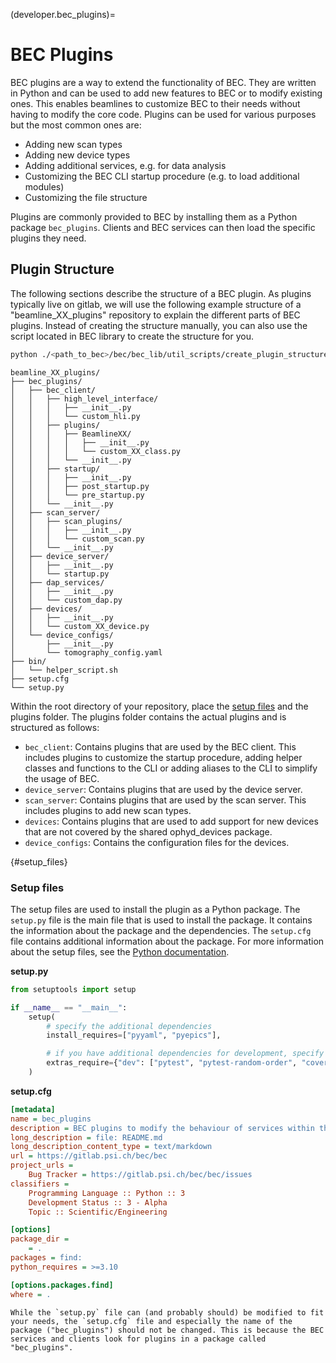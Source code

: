 (developer.bec_plugins)=
# BEC Plugins

BEC plugins are a way to extend the functionality of BEC. They are written in Python and can be used to add new features to BEC or to modify existing ones. This enables beamlines to customize BEC to their needs without having to modify the core code. Plugins can be used for various purposes but the most common ones are:
* Adding new scan types
* Adding new device types
* Adding additional services, e.g. for data analysis
* Customizing the BEC CLI startup procedure (e.g. to load additional modules)
* Customizing the file structure

Plugins are commonly provided to BEC by installing them as a Python package `bec_plugins`. Clients and BEC services can then load the specific plugins they need.

## Plugin Structure

The following sections describe the structure of a BEC plugin. As plugins typically live on gitlab, we will use the following example structure of a "beamline_XX_plugins" repository to explain the different parts of BEC plugins. Instead of creating the structure manually, you can also use the script located in BEC library to create the structure for you.
```bash
python ./<path_to_bec>/bec/bec_lib/util_scripts/create_plugin_structure.py <path_to_new_plugin>
```

```
beamline_XX_plugins/
├── bec_plugins/
│   ├── bec_client/
│   │   ├── high_level_interface/
│   │   │   ├── __init__.py
│   │   │   └── custom_hli.py
│   │   ├── plugins/
│   │   │   ├── BeamlineXX/
│   │   │   │   ├── __init__.py
│   │   │   │   └── custom_XX_class.py
│   │   │   └── __init__.py
│   │   ├── startup/
│   │   │   ├── __init__.py
│   │   │   ├── post_startup.py
│   │   │   └── pre_startup.py
│   │   └── __init__.py
│   ├── scan_server/
│   │   ├── scan_plugins/
│   │   │   ├── __init__.py
│   │   │   └── custom_scan.py
│   │   └── __init__.py
│   ├── device_server/
│   │   ├── __init__.py
│   │   └── startup.py
│   ├── dap_services/
│   │   ├── __init__.py
│   │   └── custom_dap.py
│   ├── devices/
│   │   ├── __init__.py
│   │   └── custom_XX_device.py
│   └── device_configs/
│       ├── __init__.py
│       └── tomography_config.yaml
├── bin/
│   └── helper_script.sh
├── setup.cfg
└── setup.py
```
<!-- done with https://tree.nathanfriend.io  -->
<!--
beamline_XX_plugins
  bec_plugins
    bec_client
      high_level_interface
        __init__.py
        custom_hli.py
      plugins
        BeamlineXX
          __init__.py
          custom_XX_class.py
        __init__.py
      startup
        __init__.py
        post_startup.py
        pre_startup.py
      __init__.py
    scan_server
      scan_plugins
        __init__.py
        custom_scan.py
      __init__.py
    device_server
      __init__.py
      startup.py
    dap_services
      __init__.py
      custom_dap.py
    devices
      __init__.py
      custom_XX_device.py
    device_configs
      __init__.py
      tomography_config.yaml
  bin
    helper_script.sh
  setup.cfg
  setup.py
   -->

Within the root directory of your repository, place the [setup files](#setup_files) and the plugins folder. The plugins folder contains the actual plugins and is structured as follows:
* `bec_client`: Contains plugins that are used by the BEC client. This includes plugins to customize the startup procedure, adding helper classes and functions to the CLI or adding aliases to the CLI to simplify the usage of BEC.
* `device_server`: Contains plugins that are used by the device server.
* `scan_server`: Contains plugins that are used by the scan server. This includes plugins to add new scan types.
* `devices`: Contains plugins that are used to add support for new devices that are not covered by the shared ophyd_devices package.
* `device_configs`: Contains the configuration files for the devices.


{#setup_files}
### Setup files

The setup files are used to install the plugin as a Python package. The `setup.py` file is the main file that is used to install the package. It contains the information about the package and the dependencies. The `setup.cfg` file contains additional information about the package. For more information about the setup files, see the [Python documentation](https://packaging.python.org/tutorials/packaging-projects/).

**setup.py**

```python
from setuptools import setup

if __name__ == "__main__":
    setup(
        # specify the additional dependencies
        install_requires=["pyyaml", "pyepics"],

        # if you have additional dependencies for development, specify them here
        extras_require={"dev": ["pytest", "pytest-random-order", "coverage"]},
    )

```

**setup.cfg**

```cfg
[metadata]
name = bec_plugins
description = BEC plugins to modify the behaviour of services within the BEC framework
long_description = file: README.md
long_description_content_type = text/markdown
url = https://gitlab.psi.ch/bec/bec
project_urls =
    Bug Tracker = https://gitlab.psi.ch/bec/bec/issues
classifiers =
    Programming Language :: Python :: 3
    Development Status :: 3 - Alpha
    Topic :: Scientific/Engineering

[options]
package_dir =
    = .
packages = find:
python_requires = >=3.10

[options.packages.find]
where = .

```


``` {note}
While the `setup.py` file can (and probably should) be modified to fit your needs, the `setup.cfg` file and especially the name of the package ("bec_plugins") should not be changed. This is because the BEC services and clients look for plugins in a package called "bec_plugins".
```
